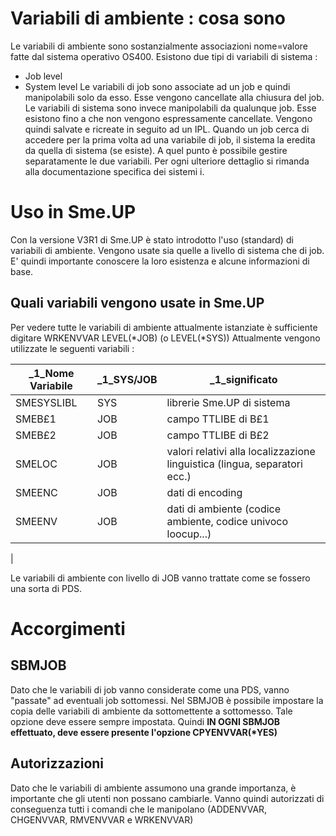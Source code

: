 # Variabili di ambiente :  cosa sono
Le variabili di ambiente sono sostanzialmente associazioni nome=valore fatte dal sistema operativo OS400.
Esistono due tipi di variabili di sistema : 
-  Job level
-  System level
Le variabili di job sono associate ad un job e quindi manipolabili solo da esso. Esse vengono cancellate alla chiusura del job.
Le variabili  di sistema sono invece manipolabili da qualunque job. Esse esistono fino a che non vengono espressamente cancellate. Vengono quindi salvate e ricreate in seguito ad un IPL.
Quando un job cerca di accedere per la prima volta ad una variabile di job, il sistema la eredita da quella di sistema (se esiste). A quel punto è possibile gestire separatamente le due variabili.
Per ogni ulteriore dettaglio si rimanda alla documentazione specifica dei sistemi i.

# Uso in Sme.UP
Con la versione V3R1 di Sme.UP è stato introdotto l'uso (standard) di variabili di ambiente.
Vengono usate sia quelle a livello di sistema che di job.
E' quindi importante conoscere la loro esistenza e alcune informazioni di base.

## Quali variabili vengono usate in Sme.UP
Per vedere tutte le variabili di ambiente attualmente istanziate è sufficiente digitare
WRKENVVAR LEVEL(\*JOB) (o LEVEL(\*SYS))
Attualmente vengono utilizzate le seguenti variabili : 

| _1_Nome Variabile | _1_SYS/JOB | _1_significato |
| ---|----|----|
| SMESYSLIBL | SYS | librerie Sme.UP di sistema |
| SMEB£1 | JOB | campo TTLIBE di B£1 |
| SMEB£2 | JOB | campo TTLIBE di B£2 |
| SMELOC | JOB | valori relativi alla localizzazione linguistica (lingua, separatori ecc.) |
| SMEENC | JOB | dati di encoding |
| SMEENV | JOB | dati di ambiente (codice ambiente, codice univoco loocup...) |
| 

Le variabili di ambiente con livello di JOB vanno trattate come se fossero una sorta di PDS.

# Accorgimenti
## SBMJOB
Dato che le variabili di job vanno considerate come una PDS, vanno "passate" ad eventuali job sottomessi.
Nel SBMJOB è possibile impostare la copia delle variabili di ambiente da sottomettente a sottomesso. Tale opzione deve essere sempre impostata.
Quindi **IN OGNI SBMJOB effettuato, deve essere presente l'opzione CPYENVVAR(\*YES)**

## Autorizzazioni
Dato che le variabili di ambiente assumono una grande importanza, è importante che gli utenti non possano cambiarle.
Vanno quindi autorizzati di conseguenza tutti i comandi che le manipolano (ADDENVVAR, CHGENVVAR, RMVENVVAR e WRKENVVAR)

